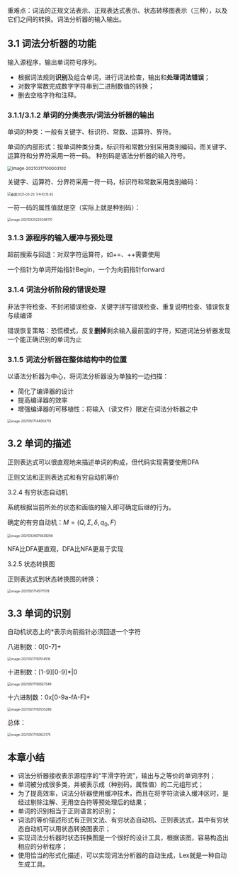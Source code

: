 重难点：词法的正规文法表示、正规表达式表示、状态转移图表示（三种），以及它们之间的转换。词法分析器的输入输出。

## 3.1 词法分析器的功能

输入源程序，输出单词符号序列。

* 根据词法规则**识别**及组合单词，进行词法检查，输出和**处理词法错误**；
* 对数字常数完成数字字符串到二进制数值的转换；
* 删去空格字符和注释。

### 3.1.1/3.1.2 单词的分类表示/词法分析器的输出

单词的种类：一般有关键字、标识符、常数、运算符、界符。

单词的内部形式：按单词种类分类，标识符和常数分别采用类别编码，而关键字、运算符和分界符采用一符一码。
种别码是语法分析器的输入符号。

<img src="https://i.loli.net/2021/03/17/g5HJfT72PX39sxc.png" alt="image-20210317100003102" style="zoom:67%;" />

关键字、运算符、分界符采用一符一码，标识符和常数采用类别编码：

<img src="https://i.loli.net/2021/03/25/XqIbtE4hkVZfriy.png" alt="截屏2021-03-25 下午10.15.45" style="zoom:50%;" />

一符一码的属性值就是空（实际上就是种别码）：

<img src="https://i.loli.net/2021/03/25/ENL1cedBbnFW8Zt.png" alt="image-20210325222046170" style="zoom:50%;" />

### 3.1.3 源程序的输入缓冲与预处理

超前搜索与回退：对双字符运算符，如+=、++需要使用

一个指针为单词开始指针Begin，一个为向前指针forward

### 3.1.4 词法分析阶段的错误处理

非法字符检查、不封闭错误检查、关键字拼写错误检查、重复说明检查、错误恢复与续编译

错误恢复策略：恐慌模式，反复**删掉**剩余输入最前面的字符，知道词法分析器发现一个能正确识别的单词为止

### 3.1.5 词法分析器在整体结构中的位置

以语法分析器为中心，将词法分析器设为单独的一边扫描：

* 简化了编译器的设计
* 提高编译器的效率
* 增强编译器的可移植性：将输入（读文件）限定在词法分析器之中

<img src="C:\Users\17852\AppData\Roaming\Typora\typora-user-images\image-20210517144004713.png" alt="image-20210517144004713" style="zoom:50%;" />

## 3.2 单词的描述

正则表达式可以很直观地来描述单词的构成，但代码实现需要使用DFA

正则文法和正则表达式和有穷自动机等价

3.2.4 有穷状态自动机

系统根据当前所处的状态和面临的输入即可确定后继的行为。

确定的有穷自动机：$M=(Q,\Sigma,\delta,q_0,F)$

<img src="https://i.loli.net/2021/03/26/gEMhsdp2TRl5Cxu.png" alt="image-20210326075829298" style="zoom:50%;" />

NFA比DFA更直观，DFA比NFA更易于实现

3.2.5 状态转换图

正则表达式到状态转换图的转换：

<img src="E:\哈工大计算机课程资料\编译系统\HIT-Compile_System\chapter3 词法分析.assets\image-20210517145711178.png" alt="image-20210517145711178" style="zoom:50%;" />

## 3.3 单词的识别

自动机状态上的*表示向前指针必须回退一个字符

八进制数：0[0-7]+

<img src="E:\哈工大计算机课程资料\编译系统\HIT-Compile_System\chapter3 词法分析.assets\image-20210517150514516.png" alt="image-20210517150514516" style="zoom:50%;" />

十进制数：\[1-9][0-9]\*|0

<img src="E:\哈工大计算机课程资料\编译系统\HIT-Compile_System\chapter3 词法分析.assets\image-20210517150527349.png" alt="image-20210517150527349" style="zoom:50%;" />

十六进制数：0x[0-9a-fA-F]+

<img src="E:\哈工大计算机课程资料\编译系统\HIT-Compile_System\chapter3 词法分析.assets\image-20210517150535286.png" alt="image-20210517150535286" style="zoom:50%;" />

总体：

<img src="E:\哈工大计算机课程资料\编译系统\HIT-Compile_System\chapter3 词法分析.assets\image-20210517150622175.png" alt="image-20210517150622175" style="zoom:50%;" />

## 本章小结

* 词法分析器接收表示源程序的“平滑字符流”，输出与之等价的单词序列；
* 单词被分成很多类，并被表示成（种别码，属性值）的二元组形式；
* 为了提高效率，词法分析器使用缓冲技术，而且在将字符流读入缓冲区时，是经过剔除注解、无用空白符等预处理后的结果；
* 单词的识别相当于正则语言的识别；
* 词法的等价描述形式有正则文法、有穷状态自动机、正则表达式，其中有穷状态自动机可以用状态转换图表示；
* 实现词法分析器时状态转换图是一个很好的设计工具，根据该图，容易构造出相应的分析程序；
* 使用恰当的形式化描述，可以实现词法分析器的自动生成，Lex就是一种自动生成工具。